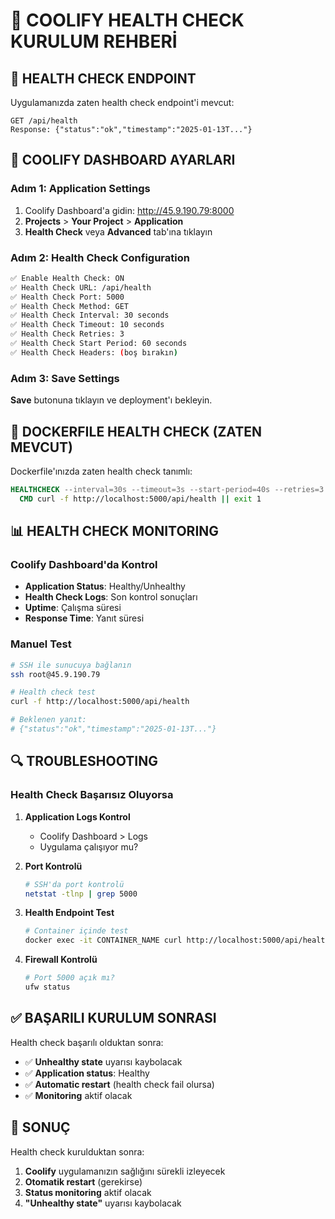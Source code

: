 # 🏥 COOLIFY HEALTH CHECK KURULUM REHBERİ

## 🎯 HEALTH CHECK ENDPOINT

Uygulamanızda zaten health check endpoint'i mevcut:
```
GET /api/health
Response: {"status":"ok","timestamp":"2025-01-13T..."}
```

## 🔧 COOLIFY DASHBOARD AYARLARI

### Adım 1: Application Settings
1. Coolify Dashboard'a gidin: http://45.9.190.79:8000
2. **Projects** > **Your Project** > **Application**
3. **Health Check** veya **Advanced** tab'ına tıklayın

### Adım 2: Health Check Configuration
```bash
✅ Enable Health Check: ON
✅ Health Check URL: /api/health
✅ Health Check Port: 5000
✅ Health Check Method: GET
✅ Health Check Interval: 30 seconds
✅ Health Check Timeout: 10 seconds
✅ Health Check Retries: 3
✅ Health Check Start Period: 60 seconds
✅ Health Check Headers: (boş bırakın)
```

### Adım 3: Save Settings
**Save** butonuna tıklayın ve deployment'ı bekleyin.

## 🚀 DOCKERFILE HEALTH CHECK (ZATEN MEVCUT)

Dockerfile'ınızda zaten health check tanımlı:
```dockerfile
HEALTHCHECK --interval=30s --timeout=3s --start-period=40s --retries=3 \
  CMD curl -f http://localhost:5000/api/health || exit 1
```

## 📊 HEALTH CHECK MONITORING

### Coolify Dashboard'da Kontrol
- **Application Status**: Healthy/Unhealthy
- **Health Check Logs**: Son kontrol sonuçları
- **Uptime**: Çalışma süresi
- **Response Time**: Yanıt süresi

### Manuel Test
```bash
# SSH ile sunucuya bağlanın
ssh root@45.9.190.79

# Health check test
curl -f http://localhost:5000/api/health

# Beklenen yanıt:
# {"status":"ok","timestamp":"2025-01-13T..."}
```

## 🔍 TROUBLESHOOTING

### Health Check Başarısız Oluyorsa

1. **Application Logs Kontrol**
   - Coolify Dashboard > Logs
   - Uygulama çalışıyor mu?

2. **Port Kontrolü**
   ```bash
   # SSH'da port kontrolü
   netstat -tlnp | grep 5000
   ```

3. **Health Endpoint Test**
   ```bash
   # Container içinde test
   docker exec -it CONTAINER_NAME curl http://localhost:5000/api/health
   ```

4. **Firewall Kontrolü**
   ```bash
   # Port 5000 açık mı?
   ufw status
   ```

## ✅ BAŞARILI KURULUM SONRASI

Health check başarılı olduktan sonra:
- ✅ **Unhealthy state** uyarısı kaybolacak
- ✅ **Application status**: Healthy
- ✅ **Automatic restart** (health check fail olursa)
- ✅ **Monitoring** aktif olacak

## 🎯 SONUÇ

Health check kurulduktan sonra:
1. **Coolify** uygulamanızın sağlığını sürekli izleyecek
2. **Otomatik restart** (gerekirse)
3. **Status monitoring** aktif olacak
4. **"Unhealthy state"** uyarısı kaybolacak 